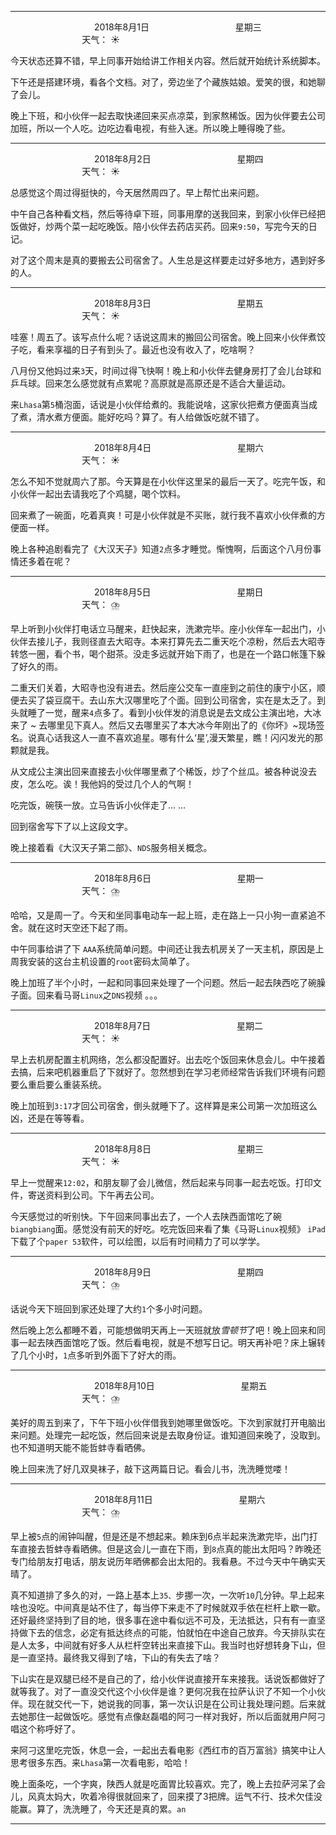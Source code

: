 ***
&nbsp;&nbsp;&nbsp;&nbsp;&nbsp;&nbsp;&nbsp;&nbsp;&nbsp;&nbsp;&nbsp;&nbsp;&nbsp;&nbsp;&nbsp;&nbsp;&nbsp;&nbsp;
&nbsp;&nbsp;&nbsp;&nbsp;&nbsp;&nbsp;&nbsp;&nbsp;&nbsp;&nbsp;&nbsp;&nbsp;&nbsp;&nbsp;           2018年8月1日
&nbsp;&nbsp;&nbsp;&nbsp;&nbsp;&nbsp;&nbsp;&nbsp;&nbsp;&nbsp;&nbsp;&nbsp;&nbsp;&nbsp;&nbsp;&nbsp;&nbsp;&nbsp;
&nbsp;&nbsp;&nbsp;&nbsp;&nbsp;&nbsp;&nbsp;&nbsp;&nbsp;&nbsp;&nbsp;&nbsp;&nbsp;&nbsp;                星期三
&nbsp;&nbsp;&nbsp;&nbsp;&nbsp;&nbsp;&nbsp;&nbsp;&nbsp;&nbsp;&nbsp;&nbsp;&nbsp;&nbsp;&nbsp;&nbsp;&nbsp;&nbsp;
&nbsp;&nbsp;&nbsp;&nbsp;&nbsp;&nbsp;&nbsp;&nbsp;&nbsp;&nbsp;&nbsp;&nbsp;&nbsp;&nbsp;&nbsp;&nbsp;&nbsp;&nbsp;
&nbsp;&nbsp;&nbsp;&nbsp;&nbsp;&nbsp;&nbsp;&nbsp;&nbsp;                                       天气： :sunny:

今天状态还算不错，早上同事开始给讲工作相关内容。然后就开始统计系统脚本。

下午还是搭建环境，看各个文档。对了，旁边坐了个藏族姑娘。爱笑的很，和她聊了会儿。

晚上下班，和小伙伴一起去取快递回来买点凉菜，到家熬稀饭。因为伙伴要去公司加班，所以一个人吃。边吃边看电视，有些入迷。所以晚上睡得晚了些。

***

&nbsp;&nbsp;&nbsp;&nbsp;&nbsp;&nbsp;&nbsp;&nbsp;&nbsp;&nbsp;&nbsp;&nbsp;&nbsp;&nbsp;&nbsp;&nbsp;&nbsp;&nbsp;
&nbsp;&nbsp;&nbsp;&nbsp;&nbsp;&nbsp;&nbsp;&nbsp;&nbsp;&nbsp;&nbsp;&nbsp;&nbsp;&nbsp;           2018年8月2日
&nbsp;&nbsp;&nbsp;&nbsp;&nbsp;&nbsp;&nbsp;&nbsp;&nbsp;&nbsp;&nbsp;&nbsp;&nbsp;&nbsp;&nbsp;&nbsp;&nbsp;&nbsp;
&nbsp;&nbsp;&nbsp;&nbsp;&nbsp;&nbsp;&nbsp;&nbsp;&nbsp;&nbsp;&nbsp;&nbsp;&nbsp;&nbsp;                星期四
&nbsp;&nbsp;&nbsp;&nbsp;&nbsp;&nbsp;&nbsp;&nbsp;&nbsp;&nbsp;&nbsp;&nbsp;&nbsp;&nbsp;&nbsp;&nbsp;&nbsp;&nbsp;
&nbsp;&nbsp;&nbsp;&nbsp;&nbsp;&nbsp;&nbsp;&nbsp;&nbsp;&nbsp;&nbsp;&nbsp;&nbsp;&nbsp;&nbsp;&nbsp;&nbsp;&nbsp;
&nbsp;&nbsp;&nbsp;&nbsp;&nbsp;&nbsp;&nbsp;&nbsp;&nbsp;                                       天气： :sunny:

总感觉这个周过得挺快的，今天居然周四了。早上帮忙出来问题。

中午自己各种看文档，然后等待卓下班，同事用摩的送我回来，到家小伙伴已经把饭做好，炒两个菜一起吃晚饭。陪小伙伴去药店买药。回来`9:50`，写完今天的日记。

对了这个周末是真的要搬去公司宿舍了。人生总是这样要走过好多地方，遇到好多的人。

---

&nbsp;&nbsp;&nbsp;&nbsp;&nbsp;&nbsp;&nbsp;&nbsp;&nbsp;&nbsp;&nbsp;&nbsp;&nbsp;&nbsp;&nbsp;&nbsp;&nbsp;&nbsp;
&nbsp;&nbsp;&nbsp;&nbsp;&nbsp;&nbsp;&nbsp;&nbsp;&nbsp;&nbsp;&nbsp;&nbsp;&nbsp;&nbsp;           2018年8月3日
&nbsp;&nbsp;&nbsp;&nbsp;&nbsp;&nbsp;&nbsp;&nbsp;&nbsp;&nbsp;&nbsp;&nbsp;&nbsp;&nbsp;&nbsp;&nbsp;&nbsp;&nbsp;
&nbsp;&nbsp;&nbsp;&nbsp;&nbsp;&nbsp;&nbsp;&nbsp;&nbsp;&nbsp;&nbsp;&nbsp;&nbsp;&nbsp;                星期五
&nbsp;&nbsp;&nbsp;&nbsp;&nbsp;&nbsp;&nbsp;&nbsp;&nbsp;&nbsp;&nbsp;&nbsp;&nbsp;&nbsp;&nbsp;&nbsp;&nbsp;&nbsp;
&nbsp;&nbsp;&nbsp;&nbsp;&nbsp;&nbsp;&nbsp;&nbsp;&nbsp;&nbsp;&nbsp;&nbsp;&nbsp;&nbsp;&nbsp;&nbsp;&nbsp;&nbsp;
&nbsp;&nbsp;&nbsp;&nbsp;&nbsp;&nbsp;&nbsp;&nbsp;&nbsp;                                       天气： :sunny:

哇塞！周五了。该写点什么呢？话说这周末的搬回公司宿舍。晚上回来小伙伴煮饺子吃，看来享福的日子有到头了。最近也没有收入了，吃啥啊？

八月份又他妈过来`3`天，时间过得飞快啊！晚上和小伙伴去健身房打了会儿台球和乒乓球。回来怎么感觉就有点累呢？高原就是高原还是不适合大量运动。

来`Lhasa`第`5`桶泡面，话说是小伙伴给煮的。我能说啥，这家伙把煮方便面真当成了煮，清水煮方便面。能好吃吗？算了。有人给做饭吃就不错了。

---

&nbsp;&nbsp;&nbsp;&nbsp;&nbsp;&nbsp;&nbsp;&nbsp;&nbsp;&nbsp;&nbsp;&nbsp;&nbsp;&nbsp;&nbsp;&nbsp;&nbsp;&nbsp;
&nbsp;&nbsp;&nbsp;&nbsp;&nbsp;&nbsp;&nbsp;&nbsp;&nbsp;&nbsp;&nbsp;&nbsp;&nbsp;&nbsp;           2018年8月4日
&nbsp;&nbsp;&nbsp;&nbsp;&nbsp;&nbsp;&nbsp;&nbsp;&nbsp;&nbsp;&nbsp;&nbsp;&nbsp;&nbsp;&nbsp;&nbsp;&nbsp;&nbsp;
&nbsp;&nbsp;&nbsp;&nbsp;&nbsp;&nbsp;&nbsp;&nbsp;&nbsp;&nbsp;&nbsp;&nbsp;&nbsp;&nbsp;                星期六
&nbsp;&nbsp;&nbsp;&nbsp;&nbsp;&nbsp;&nbsp;&nbsp;&nbsp;&nbsp;&nbsp;&nbsp;&nbsp;&nbsp;&nbsp;&nbsp;&nbsp;&nbsp;
&nbsp;&nbsp;&nbsp;&nbsp;&nbsp;&nbsp;&nbsp;&nbsp;&nbsp;&nbsp;&nbsp;&nbsp;&nbsp;&nbsp;&nbsp;&nbsp;&nbsp;&nbsp;
&nbsp;&nbsp;&nbsp;&nbsp;&nbsp;&nbsp;&nbsp;&nbsp;&nbsp;                                       天气： :sunny:

怎么不知不觉就周六了那。今天算是在小伙伴这里呆的最后一天了。吃完午饭，和小伙伴一起出去请我吃了个鸡腿，喝个饮料。

回来煮了一碗面，吃着真爽！可是小伙伴就是不买账，就行我不喜欢小伙伴煮的方便面一样。

晚上各种追剧看完了《大汉天子》知道`2`点多才睡觉。惭愧啊，后面这个八月份事情还多着在呢？

***

&nbsp;&nbsp;&nbsp;&nbsp;&nbsp;&nbsp;&nbsp;&nbsp;&nbsp;&nbsp;&nbsp;&nbsp;&nbsp;&nbsp;&nbsp;&nbsp;&nbsp;&nbsp;
&nbsp;&nbsp;&nbsp;&nbsp;&nbsp;&nbsp;&nbsp;&nbsp;&nbsp;&nbsp;&nbsp;&nbsp;&nbsp;&nbsp;           2018年8月5日
&nbsp;&nbsp;&nbsp;&nbsp;&nbsp;&nbsp;&nbsp;&nbsp;&nbsp;&nbsp;&nbsp;&nbsp;&nbsp;&nbsp;&nbsp;&nbsp;&nbsp;&nbsp;
&nbsp;&nbsp;&nbsp;&nbsp;&nbsp;&nbsp;&nbsp;&nbsp;&nbsp;&nbsp;&nbsp;&nbsp;&nbsp;&nbsp;                星期日
&nbsp;&nbsp;&nbsp;&nbsp;&nbsp;&nbsp;&nbsp;&nbsp;&nbsp;&nbsp;&nbsp;&nbsp;&nbsp;&nbsp;&nbsp;&nbsp;&nbsp;&nbsp;
&nbsp;&nbsp;&nbsp;&nbsp;&nbsp;&nbsp;&nbsp;&nbsp;&nbsp;&nbsp;&nbsp;&nbsp;&nbsp;&nbsp;&nbsp;&nbsp;&nbsp;&nbsp;
&nbsp;&nbsp;&nbsp;&nbsp;&nbsp;&nbsp;&nbsp;&nbsp;&nbsp;                                       天气： :cloud_with_lightning_and_rain:

早上听到小伙伴打电话立马醒来，赶快起来，洗漱完毕。座小伙伴车一起出门，小伙伴去接儿子，我则径直去大昭寺。本来打算先去二重天吃个凉粉，然后去大昭寺转悠一圈，看个书，喝个甜茶。没走多远就开始下雨了，也是在一个路口帐篷下躲了好久的雨。

二重天们关着，大昭寺也没有进去。然后座公交车一直座到之前住的康宁小区，顺便去买了袋豆腐干。去山东大汉哪里吃了个面。回到公司宿舍，实在是太乏了。到头就睡了一觉，醒来`4`点多了。看到小伙伴发的消息说是去文成公主演出地，大冰来了 ~ 去哪里见下真人。然后又去哪里买了本大冰今年刚出了的《你坏》~现场签名。说真心话我这人一直不喜欢追星。哪有什么‘星’,漫天繁星，瞧！闪闪发光的那颗就是我。

从文成公主演出回来直接去小伙伴哪里煮了个稀饭，炒了个丝瓜。被各种说没去皮，怎么吃。诶！我他妈的受过几个人的气啊！

吃完饭，碗筷一放。立马告诉小伙伴走了... ...

回到宿舍写下了以上这段文字。

晚上接着看《大汉天子第二部》、`NDS`服务相关概念。

***

&nbsp;&nbsp;&nbsp;&nbsp;&nbsp;&nbsp;&nbsp;&nbsp;&nbsp;&nbsp;&nbsp;&nbsp;&nbsp;&nbsp;&nbsp;&nbsp;&nbsp;&nbsp;
&nbsp;&nbsp;&nbsp;&nbsp;&nbsp;&nbsp;&nbsp;&nbsp;&nbsp;&nbsp;&nbsp;&nbsp;&nbsp;&nbsp;           2018年8月6日
&nbsp;&nbsp;&nbsp;&nbsp;&nbsp;&nbsp;&nbsp;&nbsp;&nbsp;&nbsp;&nbsp;&nbsp;&nbsp;&nbsp;&nbsp;&nbsp;&nbsp;&nbsp;
&nbsp;&nbsp;&nbsp;&nbsp;&nbsp;&nbsp;&nbsp;&nbsp;&nbsp;&nbsp;&nbsp;&nbsp;&nbsp;&nbsp;                星期一
&nbsp;&nbsp;&nbsp;&nbsp;&nbsp;&nbsp;&nbsp;&nbsp;&nbsp;&nbsp;&nbsp;&nbsp;&nbsp;&nbsp;&nbsp;&nbsp;&nbsp;&nbsp;
&nbsp;&nbsp;&nbsp;&nbsp;&nbsp;&nbsp;&nbsp;&nbsp;&nbsp;&nbsp;&nbsp;&nbsp;&nbsp;&nbsp;&nbsp;&nbsp;&nbsp;&nbsp;
&nbsp;&nbsp;&nbsp;&nbsp;&nbsp;&nbsp;&nbsp;&nbsp;&nbsp;                                       天气： :cloud_with_lightning_and_rain:

哈哈，又是周一了。今天和坐同事电动车一起上班，走在路上一只小狗一直紧追不舍。就在这时天空还下起了雨。

中午同事给讲了下 `AAA`系统简单问题。中间还让我去机房关了一天主机，原因是上周我安装的这台主机设置的`root`密码太简单了。

晚上加班了半个小时，一起和同事回来处理了一个问题。然后一起去陕西吃了碗臊子面。回来看马哥`Linux`之`DNS`视频 。。。

***

&nbsp;&nbsp;&nbsp;&nbsp;&nbsp;&nbsp;&nbsp;&nbsp;&nbsp;&nbsp;&nbsp;&nbsp;&nbsp;&nbsp;&nbsp;&nbsp;&nbsp;&nbsp;
&nbsp;&nbsp;&nbsp;&nbsp;&nbsp;&nbsp;&nbsp;&nbsp;&nbsp;&nbsp;&nbsp;&nbsp;&nbsp;&nbsp;           2018年8月7日
&nbsp;&nbsp;&nbsp;&nbsp;&nbsp;&nbsp;&nbsp;&nbsp;&nbsp;&nbsp;&nbsp;&nbsp;&nbsp;&nbsp;&nbsp;&nbsp;&nbsp;&nbsp;
&nbsp;&nbsp;&nbsp;&nbsp;&nbsp;&nbsp;&nbsp;&nbsp;&nbsp;&nbsp;&nbsp;&nbsp;&nbsp;&nbsp;                星期二
&nbsp;&nbsp;&nbsp;&nbsp;&nbsp;&nbsp;&nbsp;&nbsp;&nbsp;&nbsp;&nbsp;&nbsp;&nbsp;&nbsp;&nbsp;&nbsp;&nbsp;&nbsp;
&nbsp;&nbsp;&nbsp;&nbsp;&nbsp;&nbsp;&nbsp;&nbsp;&nbsp;&nbsp;&nbsp;&nbsp;&nbsp;&nbsp;&nbsp;&nbsp;&nbsp;&nbsp;
&nbsp;&nbsp;&nbsp;&nbsp;&nbsp;&nbsp;&nbsp;&nbsp;&nbsp;                                       天气： :sunny:

早上去机房配置主机网络，怎么都没配置好。出去吃个饭回来休息会儿。中午接着去搞，后来吧机器重启了下就好了。忽然想到在学习老师经常告诉我们环境有问题要么重启要么重装系统。

晚上加班到`3:17`才回公司宿舍，倒头就睡下了。这样算是来公司第一次加班这么凶，还是在等等看。


***

&nbsp;&nbsp;&nbsp;&nbsp;&nbsp;&nbsp;&nbsp;&nbsp;&nbsp;&nbsp;&nbsp;&nbsp;&nbsp;&nbsp;&nbsp;&nbsp;&nbsp;&nbsp;
&nbsp;&nbsp;&nbsp;&nbsp;&nbsp;&nbsp;&nbsp;&nbsp;&nbsp;&nbsp;&nbsp;&nbsp;&nbsp;&nbsp;           2018年8月8日
&nbsp;&nbsp;&nbsp;&nbsp;&nbsp;&nbsp;&nbsp;&nbsp;&nbsp;&nbsp;&nbsp;&nbsp;&nbsp;&nbsp;&nbsp;&nbsp;&nbsp;&nbsp;
&nbsp;&nbsp;&nbsp;&nbsp;&nbsp;&nbsp;&nbsp;&nbsp;&nbsp;&nbsp;&nbsp;&nbsp;&nbsp;&nbsp;                星期三
&nbsp;&nbsp;&nbsp;&nbsp;&nbsp;&nbsp;&nbsp;&nbsp;&nbsp;&nbsp;&nbsp;&nbsp;&nbsp;&nbsp;&nbsp;&nbsp;&nbsp;&nbsp;
&nbsp;&nbsp;&nbsp;&nbsp;&nbsp;&nbsp;&nbsp;&nbsp;&nbsp;&nbsp;&nbsp;&nbsp;&nbsp;&nbsp;&nbsp;&nbsp;&nbsp;&nbsp;
&nbsp;&nbsp;&nbsp;&nbsp;&nbsp;&nbsp;&nbsp;&nbsp;&nbsp;                                       天气： :sunny:

早上一觉醒来`12:02`，和朋友聊了会儿微信，然后起来与同事一起去吃饭。打印文件，寄送资料到公司。下午再去公司。

今天感觉过的听别快。下午回来同事出去了，一个人去陕西面馆吃了碗`biangbiang`面。感觉没有前天的好吃。吃完饭回来看了集《马哥`Linux`视频》  `iPad`下载了个`paper 53`软件，可以绘图，以后有时间精力了可以学学。

***

&nbsp;&nbsp;&nbsp;&nbsp;&nbsp;&nbsp;&nbsp;&nbsp;&nbsp;&nbsp;&nbsp;&nbsp;&nbsp;&nbsp;&nbsp;&nbsp;&nbsp;&nbsp;
&nbsp;&nbsp;&nbsp;&nbsp;&nbsp;&nbsp;&nbsp;&nbsp;&nbsp;&nbsp;&nbsp;&nbsp;&nbsp;&nbsp;           2018年8月9日
&nbsp;&nbsp;&nbsp;&nbsp;&nbsp;&nbsp;&nbsp;&nbsp;&nbsp;&nbsp;&nbsp;&nbsp;&nbsp;&nbsp;&nbsp;&nbsp;&nbsp;&nbsp;
&nbsp;&nbsp;&nbsp;&nbsp;&nbsp;&nbsp;&nbsp;&nbsp;&nbsp;&nbsp;&nbsp;&nbsp;&nbsp;&nbsp;                星期四
&nbsp;&nbsp;&nbsp;&nbsp;&nbsp;&nbsp;&nbsp;&nbsp;&nbsp;&nbsp;&nbsp;&nbsp;&nbsp;&nbsp;&nbsp;&nbsp;&nbsp;&nbsp;
&nbsp;&nbsp;&nbsp;&nbsp;&nbsp;&nbsp;&nbsp;&nbsp;&nbsp;&nbsp;&nbsp;&nbsp;&nbsp;&nbsp;&nbsp;&nbsp;&nbsp;&nbsp;
&nbsp;&nbsp;&nbsp;&nbsp;&nbsp;&nbsp;&nbsp;&nbsp;&nbsp;                                       天气： :cloud_with_lightning_and_rain:

话说今天下班回到家还处理了大约`1`个多小时问题。

然后晚上怎么都睡不着，可能想做明天再上一天班就放*雪顿节*了吧！晚上回来和同事一起去陕西面馆吃了饭。然后看电视，就是不想写日记。明天再补吧？床上辗转了几个小时，`1`点多听到外面下了好大的雨。


***

&nbsp;&nbsp;&nbsp;&nbsp;&nbsp;&nbsp;&nbsp;&nbsp;&nbsp;&nbsp;&nbsp;&nbsp;&nbsp;&nbsp;&nbsp;&nbsp;&nbsp;&nbsp;
&nbsp;&nbsp;&nbsp;&nbsp;&nbsp;&nbsp;&nbsp;&nbsp;&nbsp;&nbsp;&nbsp;&nbsp;&nbsp;&nbsp;           2018年8月10日
&nbsp;&nbsp;&nbsp;&nbsp;&nbsp;&nbsp;&nbsp;&nbsp;&nbsp;&nbsp;&nbsp;&nbsp;&nbsp;&nbsp;&nbsp;&nbsp;&nbsp;&nbsp;
&nbsp;&nbsp;&nbsp;&nbsp;&nbsp;&nbsp;&nbsp;&nbsp;&nbsp;&nbsp;&nbsp;&nbsp;&nbsp;&nbsp;                星期五
&nbsp;&nbsp;&nbsp;&nbsp;&nbsp;&nbsp;&nbsp;&nbsp;&nbsp;&nbsp;&nbsp;&nbsp;&nbsp;&nbsp;&nbsp;&nbsp;&nbsp;&nbsp;
&nbsp;&nbsp;&nbsp;&nbsp;&nbsp;&nbsp;&nbsp;&nbsp;&nbsp;&nbsp;&nbsp;&nbsp;&nbsp;&nbsp;&nbsp;&nbsp;&nbsp;&nbsp;
&nbsp;&nbsp;&nbsp;&nbsp;&nbsp;&nbsp;&nbsp;&nbsp;&nbsp;                                       天气： :cloud_with_lightning_and_rain:

美好的周五到来了，下午下班小伙伴借我到她哪里做饭吃。下次到家就打开电脑出来问题。处理完一起吃饭，然后回来说是去取身份证。谁知道回来晚了，没取到。也不知道明天能不能哲蚌寺看晒佛。

晚上回来洗了好几双臭袜子，敲下这两篇日记。看会儿书，洗洗睡觉喽！

***

&nbsp;&nbsp;&nbsp;&nbsp;&nbsp;&nbsp;&nbsp;&nbsp;&nbsp;&nbsp;&nbsp;&nbsp;&nbsp;&nbsp;&nbsp;&nbsp;&nbsp;&nbsp;
&nbsp;&nbsp;&nbsp;&nbsp;&nbsp;&nbsp;&nbsp;&nbsp;&nbsp;&nbsp;&nbsp;&nbsp;&nbsp;&nbsp;           2018年8月11日
&nbsp;&nbsp;&nbsp;&nbsp;&nbsp;&nbsp;&nbsp;&nbsp;&nbsp;&nbsp;&nbsp;&nbsp;&nbsp;&nbsp;&nbsp;&nbsp;&nbsp;&nbsp;
&nbsp;&nbsp;&nbsp;&nbsp;&nbsp;&nbsp;&nbsp;&nbsp;&nbsp;&nbsp;&nbsp;&nbsp;&nbsp;&nbsp;                星期六
&nbsp;&nbsp;&nbsp;&nbsp;&nbsp;&nbsp;&nbsp;&nbsp;&nbsp;&nbsp;&nbsp;&nbsp;&nbsp;&nbsp;&nbsp;&nbsp;&nbsp;&nbsp;
&nbsp;&nbsp;&nbsp;&nbsp;&nbsp;&nbsp;&nbsp;&nbsp;&nbsp;&nbsp;&nbsp;&nbsp;&nbsp;&nbsp;&nbsp;&nbsp;&nbsp;&nbsp;
&nbsp;&nbsp;&nbsp;&nbsp;&nbsp;&nbsp;&nbsp;&nbsp;&nbsp;                                       天气： :cloud_with_lightning_and_rain:


早上被`5`点的闹钟叫醒，但是还是不想起来。赖床到6点半起来洗漱完毕，出门打车直接去哲蚌寺看晒佛。但是这会儿一直在下雨，到`8`点真的能出太阳吗？昨晚还专门给朋友打电话，朋友说历年晒佛都会出太阳的。我看悬。不过今天中午确实天晴了。

真不知道排了多久的对，一路上基本上`35、`步挪一次，一次听`10`几分钟。早上起来啥也没吃。中间真是站不住了，每当停下来走不了时候就双手依在栏杆上歇一歇。还好最终坚持到了目的地，很多事在途中看似远不可及，无法抵达，只有有一直坚持做下去的信念，必定有抵达终点的可能，怕就怕在中途自己放弃。今天排队实在是人太多，中间就有好多人从栏杆空转出来直接下山。我当时也好想转身下山，但是一直坚持。最终我又得到了啥，下山的有失去了啥？

下山实在是双腿已经不是自己的了，给小伙伴说直接开车来接我。话说饭都做好了就等我了。对了一直没交代这个小伙伴是谁？更何况我在拉萨认识了不知一个小伙伴。现在就交代一下，她说我的同事，第一次认识是在公司让我处理问题。后来就去她那住一起做饭吃。感觉有点像赵磊唱的阿刁一样对我好，所以后面就用户阿刁唱这个称呼好了。

来阿刁这里吃完饭，休息一会，一起出去看电影《西红市的百万富翁》搞笑中让人思考很多东西。来`Lhasa`第一次看电影，哈哈！

晚上面条吃，一个字爽，陕西人就是吃面胃比较喜欢。完了，晚上去拉萨河呆了会儿，风真太妈大，吹着冷得很就回来了，回来摸了3把牌。运气不行、技术欠佳没能赢。算了，洗洗睡了，今天还是真的累。`an`



***

